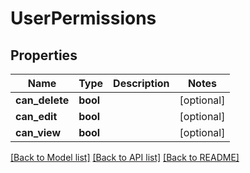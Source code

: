 # UserPermissions

## Properties
Name | Type | Description | Notes
------------ | ------------- | ------------- | -------------
**can_delete** | **bool** |  | [optional] 
**can_edit** | **bool** |  | [optional] 
**can_view** | **bool** |  | [optional] 

[[Back to Model list]](../README.md#documentation-for-models) [[Back to API list]](../README.md#documentation-for-api-endpoints) [[Back to README]](../README.md)


